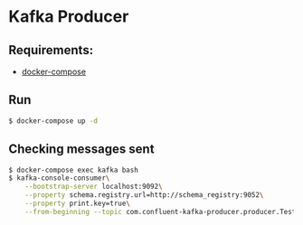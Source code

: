 # Kafka Producer

## Requirements:
  - [docker-compose](https://docs.docker.com/compose/install/)

## Run
```sh
$ docker-compose up -d
```
## Checking messages sent
```sh
$ docker-compose exec kafka bash
$ kafka-console-consumer\
    --bootstrap-server localhost:9092\
    --property schema.registry.url=http://schema_registry:9052\
    --property print.key=true\
    --from-beginning --topic com.confluent-kafka-producer.producer.TestMessage
```
